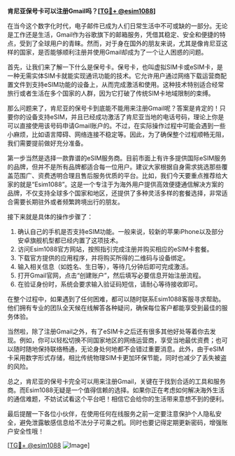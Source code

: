 **肯尼亚保号卡可以注册Gmail吗？[[TG💪+ @esim1088](https://t.me/s/esim1088)]**

在当今这个数字化时代，电子邮件已成为人们日常生活中不可或缺的一部分。无论是工作还是生活，Gmail作为谷歌旗下的邮箱服务，凭借其稳定、安全和便捷的特点，受到了全球用户的青睐。然而，对于身在国外的朋友来说，尤其是像肯尼亚这样的国家，是否能够顺利注册并使用Gmail却成为了一个让人困惑的问题。

首先，让我们来了解一下什么是保号卡。保号卡，也叫虚拟SIM卡或eSIM卡，是一种无需实体SIM卡就能实现通讯功能的技术。它允许用户通过网络下载运营商配置文件到支持eSIM功能的设备上，从而完成激活和使用。这种技术特别适合经常旅行或者生活在多个国家的人群，因为它打破了传统SIM卡地域限制的束缚。

那么问题来了，肯尼亚的保号卡到底能不能用来注册Gmail呢？答案是肯定的！只要你的设备支持eSIM，并且已经成功激活了肯尼亚当地的电话号码，理论上你是可以直接使用该号码申请Gmail账户的。不过，在实际操作过程中可能会遇到一些小麻烦，比如语言障碍、网络连接不稳定等。因此，为了确保整个过程顺畅无阻，我们需要提前做好充分准备。

第一步当然是选择一款靠谱的eSIM服务商。目前市面上有许多提供国际eSIM服务的品牌，但并不是所有品牌都适合每一位用户。建议大家根据自身需求挑选那些覆盖范围广、资费透明合理且售后服务优质的平台。比如，我们今天要重点推荐给大家的就是“Esim1088”。这是一个专注于为海外用户提供高效便捷通信解决方案的品牌，不仅支持全球多个国家和地区，还提供了多种灵活多样的套餐选择，非常适合需要长期驻外或者频繁跨境出行的朋友。

接下来就是具体的操作步骤了：
1. 确认自己的手机是否支持eSIM功能。一般来说，较新的苹果iPhone以及部分安卓旗舰机型都已经内置了这项技术。
2. 访问Esim1088官方网站，按照指引完成注册并购买相应的eSIM卡套餐。
3. 下载官方提供的应用程序，并将购买所得的二维码与设备绑定。
4. 输入相关信息（如姓名、生日等），等待几分钟后即可完成激活。
5. 打开Gmail官网，点击“创建账户”，然后填写必要信息开始注册流程。
6. 在验证身份时，系统会要求输入验证码短信，请耐心等待接收即可。

在整个过程中，如果遇到了任何困难，都可以随时联系Esim1088客服寻求帮助。他们拥有专业的团队全天候在线解答各种疑问，确保每位客户都能享受到最佳的服务体验。

当然啦，除了注册Gmail之外，有了eSIM卡之后还有很多其他好处等着你去发现。例如，你可以轻松切换不同国家地区的网络运营商，享受当地最优资费；也可以随时随地保持联络畅通，无论身处何地都不会错过重要消息。此外，由于eSIM卡采用数字形式存储，相比传统物理SIM卡更加环保节能，同时也减少了丢失被盗的风险。

总之，肯尼亚的保号卡完全可以用来注册Gmail，关键在于找到合适的工具和服务商。而Esim1088无疑是一个值得信赖的选择。如果你正在考虑如何解决海外生活的通信难题，不妨试试看这个平台吧！相信它会给你的生活带来意想不到的便利。

最后提醒一下各位小伙伴，在使用任何在线服务之前一定要注意保护个人隐私安全，避免泄露敏感信息给不法分子可乘之机。同时也要记得定期更新密码，增强账户安全性哦！

[[TG💪+ @esim1088](https://t.me/s/esim1088) ![Image](https://i.postimg.cc/4NQfJmqS/Snipaste-2025-05-13-00-14-12.png)]
